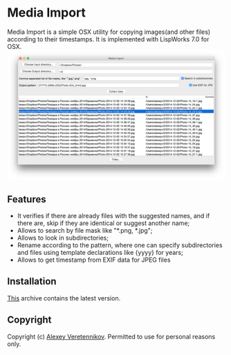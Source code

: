 # Media Import
Media Import is a simple OSX utility for copying images(and other files) according to their timestamps. It is implemented with LispWorks 7.0 for OSX.
![example](https://github.com/fourier/mediaimport/raw/screenshots/screenshot1.png "Example")

## Features
- It verifies if there are already files with the suggested names, and if there are, skip if they are identical or suggest another name;
- Allows to search by file mask like "\*.png, \*.jpg";
- Allows to look in subdirectories;
- Rename according to the pattern, where one can specify subdirectories and files using template declarations like {yyyy} for years;
- Allows to get timestamp from EXIF data for JPEG files

## Installation
[This](https://github.com/fourier/mediaimport/raw/master/mediaimport.zip) archive contains the latest version.

## Copyright
Copyright (c) [Alexey Veretennikov](mailto:alexey.veretennikov@gmail.com). Permitted to use for personal reasons only.
